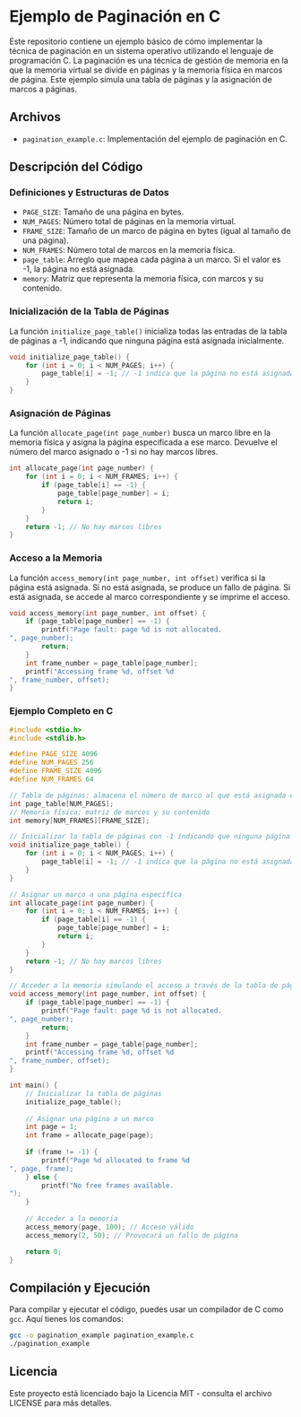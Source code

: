
# Ejemplo de Paginación en C

Este repositorio contiene un ejemplo básico de cómo implementar la técnica de paginación en un sistema operativo utilizando el lenguaje de programación C. La paginación es una técnica de gestión de memoria en la que la memoria virtual se divide en páginas y la memoria física en marcos de página. Este ejemplo simula una tabla de páginas y la asignación de marcos a páginas.

## Archivos

- `pagination_example.c`: Implementación del ejemplo de paginación en C.

## Descripción del Código

### Definiciones y Estructuras de Datos

- `PAGE_SIZE`: Tamaño de una página en bytes.
- `NUM_PAGES`: Número total de páginas en la memoria virtual.
- `FRAME_SIZE`: Tamaño de un marco de página en bytes (igual al tamaño de una página).
- `NUM_FRAMES`: Número total de marcos en la memoria física.
- `page_table`: Arreglo que mapea cada página a un marco. Si el valor es -1, la página no está asignada.
- `memory`: Matriz que representa la memoria física, con marcos y su contenido.

### Inicialización de la Tabla de Páginas

La función `initialize_page_table()` inicializa todas las entradas de la tabla de páginas a -1, indicando que ninguna página está asignada inicialmente.

```c
void initialize_page_table() {
    for (int i = 0; i < NUM_PAGES; i++) {
        page_table[i] = -1; // -1 indica que la página no está asignada a un marco
    }
}
```

### Asignación de Páginas

La función `allocate_page(int page_number)` busca un marco libre en la memoria física y asigna la página especificada a ese marco. Devuelve el número del marco asignado o -1 si no hay marcos libres.

```c
int allocate_page(int page_number) {
    for (int i = 0; i < NUM_FRAMES; i++) {
        if (page_table[i] == -1) {
            page_table[page_number] = i;
            return i;
        }
    }
    return -1; // No hay marcos libres
}
```

### Acceso a la Memoria

La función `access_memory(int page_number, int offset)` verifica si la página está asignada. Si no está asignada, se produce un fallo de página. Si está asignada, se accede al marco correspondiente y se imprime el acceso.

```c
void access_memory(int page_number, int offset) {
    if (page_table[page_number] == -1) {
        printf("Page fault: page %d is not allocated.
", page_number);
        return;
    }
    int frame_number = page_table[page_number];
    printf("Accessing frame %d, offset %d
", frame_number, offset);
}
```

### Ejemplo Completo en C

```c
#include <stdio.h>
#include <stdlib.h>

#define PAGE_SIZE 4096
#define NUM_PAGES 256
#define FRAME_SIZE 4096
#define NUM_FRAMES 64

// Tabla de páginas: almacena el número de marco al que está asignada cada página
int page_table[NUM_PAGES];
// Memoria física: matriz de marcos y su contenido
int memory[NUM_FRAMES][FRAME_SIZE];

// Inicializar la tabla de páginas con -1 indicando que ninguna página está asignada
void initialize_page_table() {
    for (int i = 0; i < NUM_PAGES; i++) {
        page_table[i] = -1; // -1 indica que la página no está asignada a un marco
    }
}

// Asignar un marco a una página específica
int allocate_page(int page_number) {
    for (int i = 0; i < NUM_FRAMES; i++) {
        if (page_table[i] == -1) {
            page_table[page_number] = i;
            return i;
        }
    }
    return -1; // No hay marcos libres
}

// Acceder a la memoria simulando el acceso a través de la tabla de páginas
void access_memory(int page_number, int offset) {
    if (page_table[page_number] == -1) {
        printf("Page fault: page %d is not allocated.
", page_number);
        return;
    }
    int frame_number = page_table[page_number];
    printf("Accessing frame %d, offset %d
", frame_number, offset);
}

int main() {
    // Inicializar la tabla de páginas
    initialize_page_table();
    
    // Asignar una página a un marco
    int page = 1;
    int frame = allocate_page(page);
    
    if (frame != -1) {
        printf("Page %d allocated to frame %d
", page, frame);
    } else {
        printf("No free frames available.
");
    }
    
    // Acceder a la memoria
    access_memory(page, 100); // Acceso válido
    access_memory(2, 50); // Provocará un fallo de página

    return 0;
}
```

## Compilación y Ejecución

Para compilar y ejecutar el código, puedes usar un compilador de C como `gcc`. Aquí tienes los comandos:

```bash
gcc -o pagination_example pagination_example.c
./pagination_example
```

## Licencia

Este proyecto está licenciado bajo la Licencia MIT - consulta el archivo LICENSE para más detalles.
